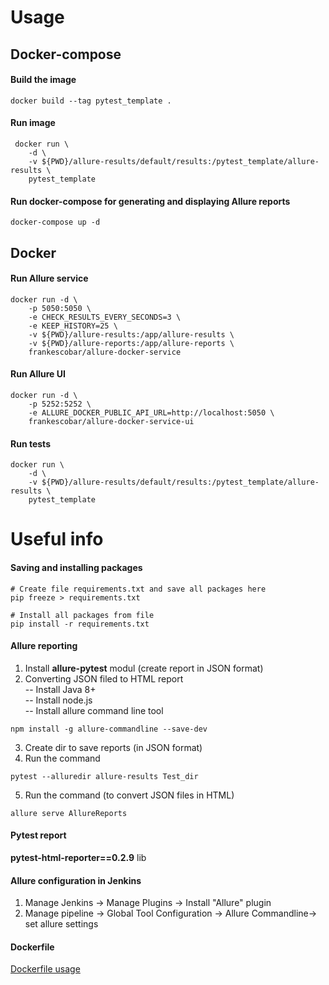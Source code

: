 # Usage

## Docker-compose

#### Build the image  
``` shell  
docker build --tag pytest_template .  
```
#### Run image  
``` shell  
 docker run \
    -d \
    -v ${PWD}/allure-results/default/results:/pytest_template/allure-results \
    pytest_template
```
#### Run docker-compose for generating and displaying Allure reports  
``` shell  
docker-compose up -d  
``` 

## Docker

#### Run Allure service  
``` shell 
docker run -d \
    -p 5050:5050 \
    -e CHECK_RESULTS_EVERY_SECONDS=3 \
    -e KEEP_HISTORY=25 \
    -v ${PWD}/allure-results:/app/allure-results \
    -v ${PWD}/allure-reports:/app/allure-reports \
    frankescobar/allure-docker-service  
```
#### Run Allure UI  
``` shell 
docker run -d \
    -p 5252:5252 \
    -e ALLURE_DOCKER_PUBLIC_API_URL=http://localhost:5050 \
    frankescobar/allure-docker-service-ui  
```
#### Run tests  
``` shell 
docker run \
    -d \
    -v ${PWD}/allure-results/default/results:/pytest_template/allure-results \
    pytest_template  
```

# Useful info

#### Saving and installing packages

``` shell
# Create file requirements.txt and save all packages here
pip freeze > requirements.txt 

# Install all packages from file
pip install -r requirements.txt
```

#### Allure reporting
1. Install **allure-pytest** modul (create report in JSON format)
2. Converting JSON filed to HTML report  
-- Install Java 8+  
-- Install node.js  
-- Install allure command line tool
``` shell
npm install -g allure-commandline --save-dev
```
3. Create dir to save reports (in JSON format) 
4. Run the command
``` shell
pytest --alluredir allure-results Test_dir
```  
5. Run the command (to convert JSON files in HTML)  
``` shell
allure serve AllureReports  
```
#### Pytest report
**pytest-html-reporter==0.2.9** lib

#### Allure configuration in Jenkins
1. Manage Jenkins -> Manage Plugins -> Install "Allure" plugin
2. Manage pipeline -> Global Tool Configuration -> Allure Commandline-> set allure settings


#### Dockerfile  
[Dockerfile usage](https://docs.docker.com/engine/reference/builder/)